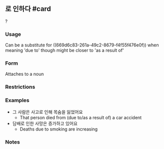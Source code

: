 ## 로 인하다 #card
?
### Usage
Can be a substitute for ((669d6c83-261a-49c2-8679-f4f55f476e0f)) when meaning 'due to' though might be closer to 'as a result of'
### Form
Attaches to a noun
### Restrictions
### Examples
- 그 사람은 사고로 인해 목숨을 잃었어요
	- That person died from (due to/as a result of) a car accident
- 담배로 인한 사망은 증가하고 있어요
	- Deaths due to smoking are increasing
### Notes
<!--SR:!2024-07-29,4,270-->